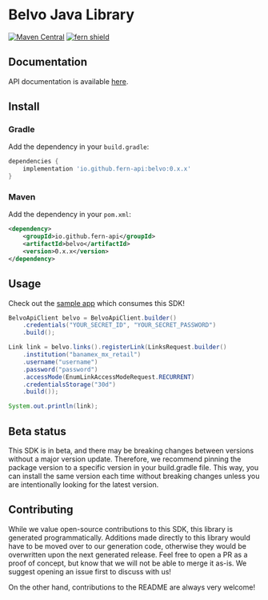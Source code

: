 # Belvo Java Library

[![Maven Central](https://img.shields.io/maven-central/v/io.github.fern-api/belvo)](https://central.sonatype.com/artifact/io.github.fern-api/belvo/0.0.33) 
[![fern shield](https://img.shields.io/badge/%F0%9F%8C%BF-SDK%20generated%20by%20Fern-brightgreen)](https://github.com/fern-api/fern)

## Documentation

API documentation is available [here]([url](https://developers.belvo.com/reference/using-the-api-reference)).

## Install

### Gradle

Add the dependency in your `build.gradle`:

```groovy
dependencies {
    implementation 'io.github.fern-api:belvo:0.x.x'
}
```

### Maven

Add the dependency in your `pom.xml`:

```xml
<dependency>
    <groupId>io.github.fern-api</groupId>
    <artifactId>belvo</artifactId>
    <version>0.x.x</version>
</dependency>
```

## Usage

Check out the [sample app](sample-app/src/main/java/sample/App.java) which consumes this SDK!

```java
BelvoApiClient belvo = BelvoApiClient.builder()
    .credentials("YOUR_SECRET_ID", "YOUR_SECRET_PASSWORD")
    .build();

Link link = belvo.links().registerLink(LinksRequest.builder()
    .institution("banamex_mx_retail")
    .username("username")
    .password("password")
    .accessMode(EnumLinkAccessModeRequest.RECURRENT)
    .credentialsStorage("30d")
    .build());

System.out.println(link);
```

## Beta status

This SDK is in beta, and there may be breaking changes between versions without a major version update. Therefore, we recommend pinning the package version to a specific version in your build.gradle file. This way, you can install the same version each time without breaking changes unless you are intentionally looking for the latest version.

## Contributing

While we value open-source contributions to this SDK, this library is generated programmatically. Additions made directly to this library would have to be moved over to our generation code, otherwise they would be overwritten upon the next generated release. Feel free to open a PR as a proof of concept, but know that we will not be able to merge it as-is. We suggest opening an issue first to discuss with us!

On the other hand, contributions to the README are always very welcome!
